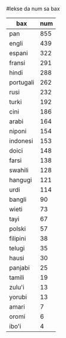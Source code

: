 #lekse da num sa bax

| bax | num |
|-----|-----|
| pan | 855 |
| engli | 439 |
| espani | 322 |
| fransi | 291 |
| hindi | 288 |
| portugali | 262 |
| rusi | 232 |
| turki | 192 |
| cini | 186 |
| arabi | 164 |
| niponi | 154 |
| indonesi | 153 |
| doici | 148 |
| farsi | 138 |
| swahili | 128 |
| hangugi | 121 |
| urdi | 114 |
| bangli | 90 |
| wieti | 73 |
| tayi | 67 |
| polski | 57 |
| filipini | 38 |
| telugi | 35 |
| hausi | 30 |
| panjabi | 25 |
| tamili | 19 |
| zulu'i | 13 |
| yorubi | 13 |
| amari | 7 |
| oromi | 6 |
| ibo'i | 4 |
